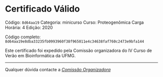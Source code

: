 # Certificado Válido

Código: `8d64aa19`
Categoria: minicurso
Curso: Proteogenômica
Carga Horária: 4
Edição: 2020


Código completo: `8d64aa19e8dba33235fb0993960f38f965011e4c34638faf760c2473e9bfa144`


Este certificado foi expedido pela Comissão organizadora do IV Curso de Verão em Bioinformática da UFMG.

----

Qualquer dúvida contacte a [_Comissão Organizadora_](<mailto:cursobioinfoufmg@gmail.com$subject=[Certificados]>)

